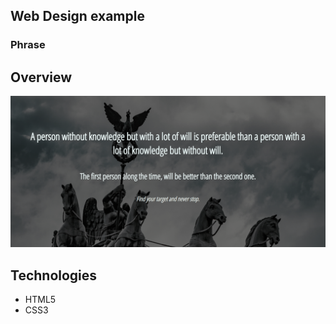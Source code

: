## Web Design example
### Phrase

## Overview
![screenshot](./assets/images/screenshot.png)

## Technologies
* HTML5
* CSS3